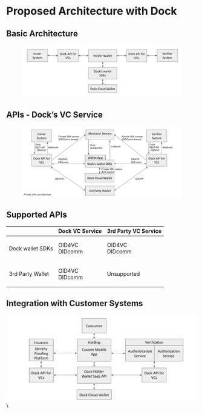 # Proposed Architecture with Dock

## Basic Architecture

<figure><img src="../../.gitbook/assets/Screenshot 2024-10-16 at 15.55.15.png" alt=""><figcaption></figcaption></figure>

## APIs - Dock’s VC Service

<figure><img src="../../.gitbook/assets/Screenshot 2024-10-16 at 15.55.53.png" alt=""><figcaption></figcaption></figure>

## Supported APIs

&#x20;

|                  | Dock VC Service          | 3rd Party VC Service     |
| ---------------- | ------------------------ | ------------------------ |
| Dock wallet SDKs | <p>OID4VC<br>DIDcomm</p> | <p>OID4VC<br>DIDcomm</p> |
| 3rd Party Wallet | <p>OID4VC<br>DIDcomm</p> | Unsupported              |

## Integration with Customer Systems

![](<../../.gitbook/assets/Screenshot 2024-10-16 at 15.56.49.png>)\
\


